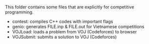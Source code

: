 This folder contains some files that are explicitly for competitive programming.<br>
* contest: compiles C++ codes with important flags<br>
* genio: generates FILE.inp & FILE.out for Vietnamese competitions<br>
* VOJLoad: loads a problem from VOJ (Codeforces) to browser
* VOJSubmit: submits a solution to VOJ (Codeforces)
